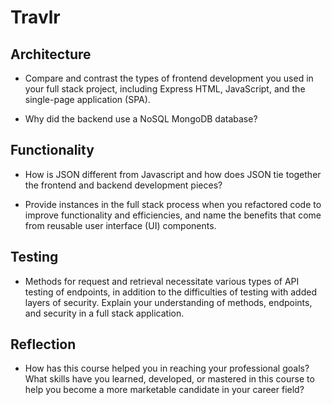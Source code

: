 # Travlr

## Architecture

- Compare and contrast the types of frontend development you used in your full stack project, including Express HTML, JavaScript, and the single-page application (SPA).

- Why did the backend use a NoSQL MongoDB database?

## Functionality

- How is JSON different from Javascript and how does JSON tie together the frontend and backend development pieces?

- Provide instances in the full stack process when you refactored code to improve functionality and efficiencies, and name the benefits that come from reusable user interface (UI) components.

## Testing

- Methods for request and retrieval necessitate various types of API testing of endpoints, in addition to the difficulties of testing with added layers of security. Explain your understanding of methods, endpoints, and security in a full stack application.

## Reflection

- How has this course helped you in reaching your professional goals? What skills have you learned, developed, or mastered in this course to help you become a more marketable candidate in your career field?

